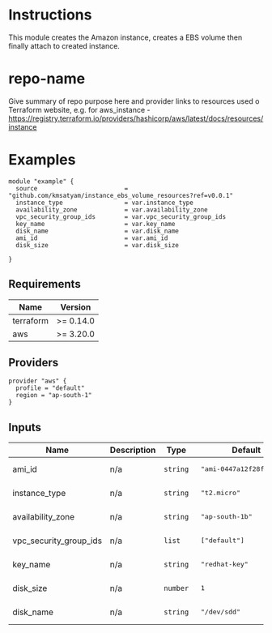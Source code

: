 # Instructions

This module creates the Amazon instance, creates a EBS volume then finally attach to created instance.

# repo-name

Give summary of repo purpose here and provider links to resources used o Terraform website, e.g. for aws_instance - https://registry.terraform.io/providers/hashicorp/aws/latest/docs/resources/instance

# Examples

```hcl
module "example" {                 
  source                        = "github.com/kmsatyam/instance_ebs_volume_resources?ref=v0.0.1"
  instance_type                 = var.instance_type
  availability_zone             = var.availability_zone
  vpc_security_group_ids        = var.vpc_security_group_ids
  key_name                      = var.key_name
  disk_name                     = var.disk_name
  ami_id                        = var.ami_id
  disk_size                     = var.disk_size

}

```

## Requirements

| Name | Version |
|------|---------|
| terraform | >= 0.14.0 |
| aws | >= 3.20.0 |

## Providers
```hcl
provider "aws" {
  profile = "default"
  region = "ap-south-1"
}
```

## Inputs

| Name | Description | Type | Default | Required |
|------|-------------|------|---------|:--------:|
| ami\_id | n/a | `string` | <pre> "ami-0447a12f28fddb066" </pre> | yes |
| instance\_type | n/a | `string` | <pre> "t2.micro" </pre> | yes |
| availability\_zone | n/a | `string` | <pre> "ap-south-1b" </pre> | yes |
| vpc\_security\_group\_ids | n/a | `list` | <pre> ["default"] </pre> | yes |
| key\_name | n/a | `string` | <pre> "redhat-key" </pre> | yes |
| disk\_size | n/a | `number` | <pre> 1 </pre> | yes |
| disk\_name | n/a | `string` | <pre> "/dev/sdd" </pre> | yes |


<!--- END_TF_DOCS --->
